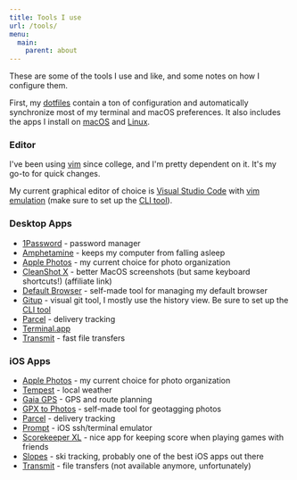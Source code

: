 ```yaml
---
title: Tools I use
url: /tools/
menu: 
  main:
    parent: about
---
```


These are some of the tools I use and like, and some notes on how I configure them.

First, my [dotfiles](https://github.com/apexskier/dotfiles) contain a ton of configuration and automatically synchronize most of my terminal and macOS preferences. It also includes the apps I install on [macOS](https://github.com/apexskier/dotfiles/blob/master/homebrew/Brewfile) and [Linux](https://github.com/apexskier/dotfiles/blob/master/linux/install.sh).

### Editor

I've been using [vim](https://www.vim.org) since college, and I'm pretty dependent on it. It's my go-to for quick changes.

My current graphical editor of choice is [Visual Studio Code](https://code.visualstudio.com/) with [vim emulation](https://marketplace.visualstudio.com/items?itemName=vscodevim.vim) (make sure to set up the [CLI tool](https://code.visualstudio.com/docs/editor/command-line)).

### Desktop Apps

- [1Password](https://1password.com/) - password manager
- [Amphetamine](https://apps.apple.com/us/app/amphetamine/id937984704?mt=12) - keeps my computer from falling asleep
- [Apple Photos](https://www.apple.com/ios/photos/) - my current choice for photo organization
- [CleanShot X](https://cleanshot.sjv.io/camlittle) - better MacOS screenshots (but same keyboard shortcuts!) (affiliate link)
- [Default Browser](https://defaultbrowser.app) - self-made tool for managing my default browser
- [Gitup](https://gitup.co) - visual git tool, I mostly use the history view. Be sure to set up the [CLI tool](https://github.com/git-up/GitUp/wiki/Using-GitUp-Command-Line-Tool)
- [Parcel](https://parcelapp.net/) - delivery tracking
- [Terminal.app](https://en.wikipedia.org/wiki/Terminal_(macOS))
- [Transmit](https://panic.com/transmit/) - fast file transfers

### iOS Apps

- [Apple Photos](https://www.apple.com/ios/photos/) - my current choice for photo organization
- [Tempest](https://tempest.earth/tempest-home-weather-system/) - local weather
- [Gaia GPS](https://apps.apple.com/us/app/gaia-gps-hiking-offroad-maps/id1201979492) - GPS and route planning
- [GPX to Photos](https://apps.apple.com/us/app/gpx-to-photos/id1403201208) - self-made tool for geotagging photos
- [Parcel](https://parcelapp.net/) - delivery tracking
- [Prompt](https://panic.com/prompt/) - iOS ssh/terminal emulator
- [Scorekeeper XL](https://apps.apple.com/us/app/scorekeeper-xl/id463243024) - nice app for keeping score when playing games with friends
- [Slopes](https://getslopes.com/) - ski tracking, probably one of the best iOS apps out there
- [Transmit](https://panic.com/blog/the-future-of-transmit-ios/) - file transfers (not available anymore, unfortunately)
